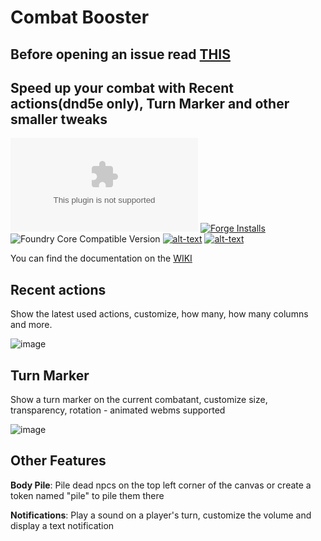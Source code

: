 # Combat Booster
## Before opening an issue read [THIS](https://github.com/theripper93/Levels/blob/v9/ISSUES.md)
## Speed up your combat with Recent actions(dnd5e only), Turn Marker and other smaller tweaks

![Latest Release Download Count](https://img.shields.io/github/downloads/theripper93/Combat-Booster/latest/module.zip?color=2b82fc&label=DOWNLOADS&style=for-the-badge) [![Forge Installs](https://img.shields.io/badge/dynamic/json?label=Forge%20Installs&query=package.installs&suffix=%25&url=https%3A%2F%2Fforge-vtt.com%2Fapi%2Fbazaar%2Fpackage%2Fcombatbooster&colorB=03ff1c&style=for-the-badge)](https://forge-vtt.com/bazaar#package=combatbooster) ![Foundry Core Compatible Version](https://img.shields.io/badge/dynamic/json.svg?url=https%3A%2F%2Fraw.githubusercontent.com%2Ftheripper93%2FCombat-Booster%2Fmain%2Fmodule.json&label=Foundry%20Version&query=$.compatibleCoreVersion&colorB=orange&style=for-the-badge) [![alt-text](https://img.shields.io/badge/-Patreon-%23ff424d?style=for-the-badge)](https://www.patreon.com/theripper93) [![alt-text](https://img.shields.io/badge/-Discord-%235662f6?style=for-the-badge)](https://discord.gg/F53gBjR97G)

You can find the documentation on the [WIKI](https://theripper93.com/wiki/index.php/Combat_Booster)

## Recent actions

Show the latest used actions, customize, how many, how many columns and more.

![image](https://user-images.githubusercontent.com/1346839/126052685-c18c89e3-f7d6-40c2-8474-7dca03e82edd.png)

## Turn Marker

Show a turn marker on the current combatant, customize size, transparency, rotation - animated webms supported

![image](https://user-images.githubusercontent.com/1346839/126052699-a1f45875-104e-4bdb-bfdd-ecaafd901966.png)

## Other Features

**Body Pile**: Pile dead npcs on the top left corner of the canvas or create a token named "pile" to pile them there

**Notifications**: Play a sound on a player's turn, customize the volume and display a text notification
